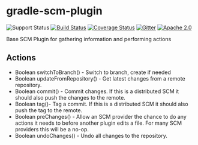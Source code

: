 gradle-scm-plugin
=================
![Support Status](https://img.shields.io/badge/Nebula-supported-brightgreen.svg)
[![Build Status](https://travis-ci.org/nebula-plugins/gradle-scm-plugin.svg?branch=master)](https://travis-ci.org/nebula-plugins/gradle-scm-plugin)
[![Coverage Status](https://coveralls.io/repos/nebula-plugins/gradle-scm-plugin/badge.svg?branch=master&service=github)](https://coveralls.io/github/nebula-plugins/gradle-scm-plugin?branch=master)
[![Gitter](https://badges.gitter.im/Join%20Chat.svg)](https://gitter.im/nebula-plugins/gradle-scm-plugin?utm_source=badgeutm_medium=badgeutm_campaign=pr-badge)
[![Apache 2.0](https://img.shields.io/github/license/nebula-plugins/gradle-scm-plugin.svg)](http://www.apache.org/licenses/LICENSE-2.0)


Base SCM Plugin for gathering information and performing actions

Actions
-------

* Boolean switchToBranch() - Switch to branch, create if needed
* Boolean updateFromRepository() - Get latest changes from a remote repository.
* Boolean commit() - Commit changes. If this is a distributed SCM it should also push the changes to the remote.
* Boolean tag()- Tag a commit. If this is a distributed SCM it should also push the tag to the remote.
* Boolean preChanges() - Allow an SCM provider the chance to do any actions it needs to before another plugin edits a file. For many SCM providers this will be a no-op.
* Boolean undoChanges() - Undo all changes to the repository.

